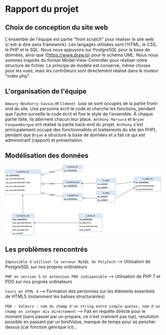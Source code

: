 # Rapport du projet
## Choix de conception du site web
L'ensemble de l'équipe est partie "from scratch" pour réaliser le site web (c'est-à-dire sans framework). Les langages utilisées sont l'HTML, le CSS, le PHP et le SQL. Nous nous appuyons sur PostgreSQL pour la base de données, ainsi que !(https://www.draw.io) pour le schéma UML.
Nous nous sommes inspirés du format Model-View-Controller pour réaliser notre structure de fichier. Le principe de modèle est conservé, même choses pour les vues, mais les contrôleurs sont directement réalisé dans le routeur "index.php".
## L'organisation de l'équipe
`Amaury Beuhorry-Sassus` et `Clément Gobé` se sont occupés de la partie front-end du site. Une personne écrit le code et cherche les fonctions, pendant que l'autre surveille le code écrit et fixe le style de l'ensemble. À chaque partie faite, ils alternent chacun leur place.
`Anthony Marsura` et `Bryan Fauquembergue` ont réalisé la partie back-end du projet. `Anthony` s'est prinicpalement occupé des fonctionnalités et traitements du site (en PHP), pendant que `Bryan` a structuré la base de données et a fait ce qui est administratif (rapport) et présentation.
## Modélisation des données
![Schéma UML de la base de données](https://raw.githubusercontent.com/AmauryBs/GCPP/master/BDD_Diagram.png)
## Les problèmes rencontrés
`Impossible d'utiliser le serveur MySQL de Polytech`
--> Utilisation de PostgreSQL sur nos propres ordinateurs

`PHP en version 5 et extension PDO indisponible`
--> Utilisation de PHP 7 et PDO sur nos propres ordinateurs

`Cours en HTML 4`
--> Formation des personnes sur les éléments essentiels de HTML5 (notamment les balises structurantes)

`PDO - Valeurs : nom du champ d'un string entre simple quotes, nom d'un champ en integer mis directement`
--> Fait en requête directe pour le moment (sans passer par un prepare, ce n'est vraiment pas top), résolution possible en passant par un bindValue, manque de temps pour se pencher dessus (car fonction génrique ici)...
